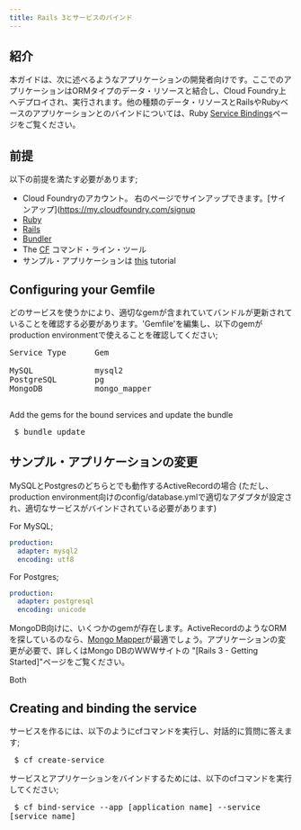 ```yaml
---
title: Rails 3とサービスのバインド
---
```


## <a id='intro'></a>紹介 ##

本ガイドは、次に述べるようなアプリケーションの開発者向けです。ここでのアプリケーションはORMタイプのデータ・リソースと結合し、Cloud
Foundry上へデプロイされ、実行されます。他の種類のデータ・リソースとRailsやRubyベースのアプリケーションとのバインドについては、Ruby
[Service Bindings](./ruby-service-bindings.html)ページをご覧ください。

## <a id='prerequisites'></a>前提 ##

以下の前提を満たす必要があります;

* Cloud Foundryのアカウント。
  右のページでサインアップできます。[サインアップ](https://my.cloudfoundry.com/signup
* [Ruby](http://www.ruby-lang.org/en/)
* [Rails](http://rubyonrails.org/)
* [Bundler](http://gembundler.com/)
* The [CF](../../managing-apps/) コマンド・ライン・ツール
* サンプル・アプリケーションは [this](./rails-getting-started.html) tutorial

## <a id='gemfile'></a>Configuring your Gemfile ##

どのサービスを使うかにより、適切なgemが含まれていてバンドルが更新されていることを確認する必要があります。'Gemfile'を編集し、以下のgemがproduction
environmentで使えることを確認してください;

<pre>
Service Type      Gem

MySQL             mysql2
PostgreSQL        pg
MongoDB           mongo_mapper

</pre>

Add the gems for the bound services and update the bundle

<pre class="terminal"> $ bundle update </pre>

## <a id='modifying'></a>サンプル・アプリケーションの変更 ##

MySQLとPostgresのどちらとでも動作するActiveRecordの場合 (ただし、production
environment向けのconfig/database.ymlで適切なアダプタが設定され、適切なサービスがバインドされている必要があります)

For MySQL;

~~~yaml
production:
  adapter: mysql2
  encoding: utf8
~~~

For Postgres;

~~~yaml
production:
  adapter: postgresql
  encoding: unicode
~~~

MongoDB向けに、いくつかのgemが存在します。ActiveRecordのようなORMを探しているのなら、[Mongo
Mapper](http://mongomapper.com/)が最適でしょう。アプリケーションの変更が必要で、詳しくはMongo DBのWWWサイトの
"[Rails 3 - Getting Started]"ページをご覧ください。

Both

## <a id='creating-and-binding'></a>Creating and binding the service ##

サービスを作るには、以下のようにcfコマンドを実行し、対話的に質問に答えます;

<pre class="terminal"> $ cf create-service </pre>

サービスとアプリケーションをバインドするためには、以下のcfコマンドを実行してください;

<pre class="terminal"> $ cf bind-service --app [application name] --service
[service name] </pre>

